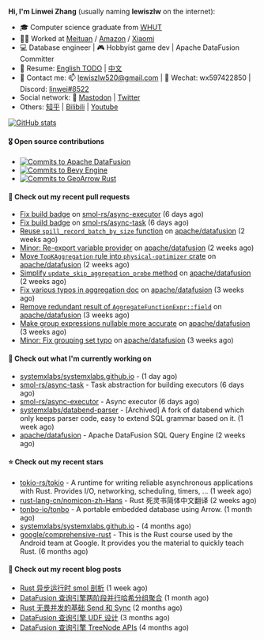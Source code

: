 **Hi, I'm Linwei Zhang** (usually naming **lewiszlw** on the internet):
- 🎓 Computer science graduate from [WHUT](https://en.wikipedia.org/wiki/Wuhan_University_of_Technology)
- 👨‍💻 Worked at [Meituan](https://about.meituan.com/home) / [Amazon](https://www.amazon.com/) / [Xiaomi](https://www.mi.com/)
- 💻 Database engineer | 🎮 Hobbyist game dev | Apache DataFusion Committer
- 📄 Resume: [English TODO](https://github.com/lewiszlw/lewiszlw/blob/main/Resume_EN.md) | [中文](https://github.com/lewiszlw/lewiszlw/blob/main/Resume_CN.md)
- 📱 Contact me: 📫 [lewiszlw520@gmail.com](mailto:lewiszlw520@gmail.com) | 💬 Wechat: wx597422850 | Discord: [linwei#8522](http://discordapp.com/users/891664307035713576)
- Social network: 🦣 [Mastodon](https://mastodon.world/@lewiszlw) | [Twitter](https://twitter.com/lewiszlw)
- Others: [知乎](https://www.zhihu.com/people/tian-qian-zhu-wu-ya) | [Bilibili](https://space.bilibili.com/43876861) | [Youtube](https://www.youtube.com/channel/UCnvri1tqAjxsp9nGQ63zUNw)

[![GitHub stats](https://github-readme-stats.vercel.app/api?username=lewiszlw&count_private=true&show_icons=true&theme=solarized-dark&include_all_commits=true)](https://github.com/anuraghazra/github-readme-stats)

#### 🎖️ Open source contributions
- [![Commits to Apache DataFusion](https://img.shields.io/github/commit-activity/t/apache/datafusion?authorFilter=lewiszlw&style=social&label=Apache%20DataFusion)](https://github.com/apache/datafusion/commits?author=lewiszlw)
- [![Commits to Bevy Engine](https://img.shields.io/github/commit-activity/t/bevyengine/bevy?authorFilter=lewiszlw&style=social&label=Bevy%20Engine)](https://github.com/bevyengine/bevy/commits?author=lewiszlw)
- [![Commits to GeoArrow Rust](https://img.shields.io/github/commit-activity/t/geoarrow/geoarrow-rs?authorFilter=lewiszlw&style=social&label=GeoArrow%20Rust)](https://github.com/geoarrow/geoarrow-rs/commits?author=lewiszlw)

#### 🔨 Check out my recent pull requests

- [Fix build badge](https://github.com/smol-rs/async-executor/pull/128) on [smol-rs/async-executor](https://github.com/smol-rs/async-executor) (6 days ago)
- [Fix build badge](https://github.com/smol-rs/async-task/pull/82) on [smol-rs/async-task](https://github.com/smol-rs/async-task) (6 days ago)
- [Reuse `spill_record_batch_by_size` function](https://github.com/apache/datafusion/pull/12389) on [apache/datafusion](https://github.com/apache/datafusion) (2 weeks ago)
- [Minor: Re-export variable provider](https://github.com/apache/datafusion/pull/12351) on [apache/datafusion](https://github.com/apache/datafusion) (2 weeks ago)
- [Move `TopKAggregation` rule into `physical-optimizer` crate](https://github.com/apache/datafusion/pull/12334) on [apache/datafusion](https://github.com/apache/datafusion) (2 weeks ago)
- [Simplify `update_skip_aggregation_probe` method](https://github.com/apache/datafusion/pull/12332) on [apache/datafusion](https://github.com/apache/datafusion) (2 weeks ago)
- [Fix various typos in aggregation doc](https://github.com/apache/datafusion/pull/12301) on [apache/datafusion](https://github.com/apache/datafusion) (3 weeks ago)
- [Remove redundant result of `AggregateFunctionExpr::field`](https://github.com/apache/datafusion/pull/12258) on [apache/datafusion](https://github.com/apache/datafusion) (3 weeks ago)
- [Make group expressions nullable more accurate](https://github.com/apache/datafusion/pull/12256) on [apache/datafusion](https://github.com/apache/datafusion) (3 weeks ago)
- [Minor: Fix grouping set typo](https://github.com/apache/datafusion/pull/12216) on [apache/datafusion](https://github.com/apache/datafusion) (3 weeks ago)

#### 👷 Check out what I'm currently working on

- [systemxlabs/systemxlabs.github.io](https://github.com/systemxlabs/systemxlabs.github.io) -  (1 day ago)
- [smol-rs/async-task](https://github.com/smol-rs/async-task) - Task abstraction for building executors (6 days ago)
- [smol-rs/async-executor](https://github.com/smol-rs/async-executor) - Async executor (6 days ago)
- [systemxlabs/databend-parser](https://github.com/systemxlabs/databend-parser) - [Archived] A fork of databend which only keeps parser code, easy to extend SQL grammar based on it. (1 week ago)
- [apache/datafusion](https://github.com/apache/datafusion) - Apache DataFusion SQL Query Engine (2 weeks ago)

#### ⭐ Check out my recent stars

- [tokio-rs/tokio](https://github.com/tokio-rs/tokio) - A runtime for writing reliable asynchronous applications with Rust. Provides I/O, networking, scheduling, timers, ... (1 week ago)
- [rust-lang-cn/nomicon-zh-Hans](https://github.com/rust-lang-cn/nomicon-zh-Hans) - Rust 死灵书简体中文翻译 (2 weeks ago)
- [tonbo-io/tonbo](https://github.com/tonbo-io/tonbo) - A portable embedded database using Arrow. (1 month ago)
- [systemxlabs/systemxlabs.github.io](https://github.com/systemxlabs/systemxlabs.github.io) -  (4 months ago)
- [google/comprehensive-rust](https://github.com/google/comprehensive-rust) - This is the Rust course used by the Android team at Google. It provides you the material to quickly teach Rust. (6 months ago)

#### 📜 Check out my recent blog posts

- [Rust 异步运行时 smol 剖析](https://systemxlabs.github.io/blog/smol-async-runtime/) (1 week ago)
- [DataFusion 查询引擎两阶段并行哈希分组聚合](https://systemxlabs.github.io/blog/datafusion-grouped-aggregations/) (1 month ago)
- [Rust 无畏并发的基础 Send 和 Sync](https://systemxlabs.github.io/blog/rust-send-sync/) (2 months ago)
- [DataFusion 查询引擎 UDF 设计](https://systemxlabs.github.io/blog/datafusion-udf/) (3 months ago)
- [DataFusion 查询引擎 TreeNode APIs](https://systemxlabs.github.io/blog/datafusion-tree-node-apis/) (4 months ago)